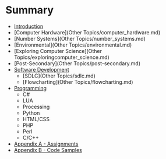 # Summary

* [Introduction](README.md)
* [Computer Hardware](Other Topics/computer_hardware.md)
* [Number Systems](Other Topics/number_systems.md)
* [Environmental](Other Topics/environmental.md)
* [Exploring Computer Science](Other Topics/exploringcomputer_science.md)
* [Post-Secondary](Other Topics/post-secondary.md)
* [Software Development](software_development.md)
   * [SDLC](Other Topics/sdlc.md)
   * [Flowcharting](Other Topics/flowcharting.md)
* [Programming](programming.md)
   * C#
   * LUA
   * Processing
   * Python
   * HTML/CSS
   * PHP
   * Perl
   * C/C++
* [Appendix A - Assignments](appendix_a_-_assignments.md)
* [Appendix B - Code Samples](appendix_b_-_code_samples.md)

